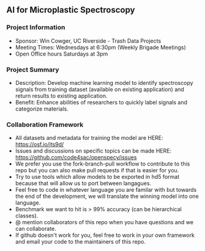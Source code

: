 ## AI for Microplastic Spectroscopy

### Project Information
* Sponsor: Win Cowger, UC Riverside - Trash Data Projects
* Meeting Times: Wednesdays at 6:30pm (Weekly Brigade Meetings)
* Open Office hours Saturdays at 3pm

### Project Summary
* Description: Develop machine learning model to identify spectroscopy signals from training dataset (available on existing application) and return results to existing application.
* Benefit: Enhance abilities of researchers to quickly label signals and categorize materials.

### Collaboration Framework
* All datasets and metadata for training the model are HERE: https://osf.io/jts9d/
* Issues and discussions on specific topics can be made HERE: https://github.com/code4sac/openspecy/issues
* We prefer you use the fork-branch-pull workflow to contribute to this repo but you can also make pull requests if that is easier for you. 
* Try to use tools which allow models to be exported in hd5 format because that will allow us to port between langagues. 
* Feel free to code in whatever language you are familar with but towards the end of the development, we will translate the winning model into one language. 
* Benchmark we want to hit is > 99% accuracy (can be hierarchical classes). 
* @ mention collaborators of this repo when you have questions and we can collaborate. 
* If github doesn't work for you, feel free to work in your own framework and email your code to the maintainers of this repo. 
